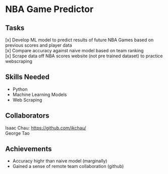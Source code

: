 # NBA Game Predictor

## Tasks

[x] Develop ML model to predict results of future NBA Games based on previous scores and player data <br>
[x] Compare accuracy against naive model based on team ranking <br>
[x] Scrape data off NBA scores website (not pre trained dataset) to practice webscraping

## Skills Needed
- Python
- Machine Learning Models
- Web Scraping

## Collaborators
Isaac Chau: https://github.com/ikchau/ <br>
George Tao

## Achievements
- Accuracy highr than naive model (marginally)
- Gained a sense of remote team collaboration (github)
